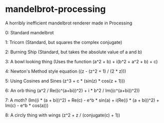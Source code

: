 # mandelbrot-processing
A horribly inefficient mandelbrot renderer made in Processing





  0: Standard mandelbrot
  
  1: Tricorn (Standard, but squares the complex conjugate)
  
  2: Burning Ship (Standard, but takes the absolute value of a and b)
  
  3: A bowl looking thing (Uses the function (a^2 + b) + i(b^2 + a^2 + b) + c)
  
  4: Newton's Method style equation ((z - (z^2 + 1) / (2 * z)))
  
  5: Using Cosines and Sines (z^3 + c * (sin(z) * cos(z + 1)))

  6: An orb thing (a^2 / Re((c^(a+bi))^2) + i * b^2 / Im((c^(a+bi))^2))
  
  7: A moth? (Im((i * (a + bi))^2) + Re(c) - e^b * sin(a) + i(Re((i * (a + bi))^2) + Im(c) - e^b * cos(a)))
  
  8: A circly thing with wings (z^2 + z / (conjugate(c) + 1))
